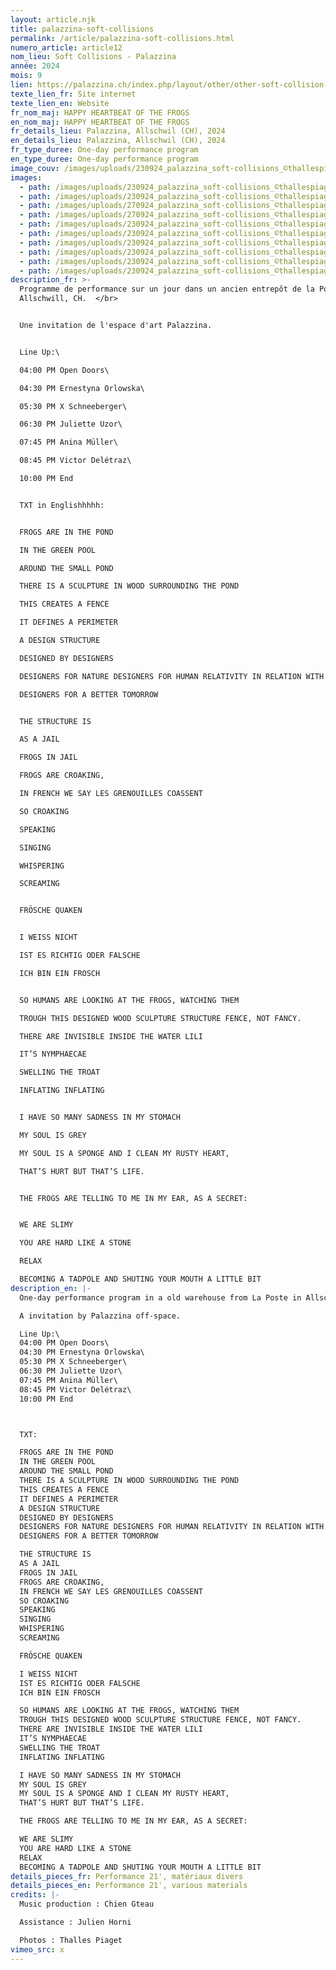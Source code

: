 ```yaml
---
layout: article.njk
title: palazzina-soft-collisions
permalink: /article/palazzina-soft-collisions.html
numero_article: article12
nom_lieu: Soft Collisions - Palazzina
année: 2024
mois: 9
lien: https://palazzina.ch/index.php/layout/other/other-soft-collision-palazzina-26
texte_lien_fr: Site internet
texte_lien_en: Website
fr_nom_maj: HAPPY HEARTBEAT OF THE FROGS
en_nom_maj: HAPPY HEARTBEAT OF THE FROGS
fr_details_lieu: Palazzina, Allschwil (CH), 2024
en_details_lieu: Palazzina, Allschwil (CH), 2024
fr_type_duree: One-day performance program
en_type_duree: One-day performance program
image_couv: /images/uploads/230924_palazzina_soft-collisions_©thallespiaget_035.jpg
images:
  - path: /images/uploads/230924_palazzina_soft-collisions_©thallespiaget_036.jpg
  - path: /images/uploads/230924_palazzina_soft-collisions_©thallespiaget_037.jpg
  - path: /images/uploads/270924_palazzina_soft-collisions_©thallespiaget_scarf_002.jpg
  - path: /images/uploads/270924_palazzina_soft-collisions_©thallespiaget_scarf_001.jpg
  - path: /images/uploads/230924_palazzina_soft-collisions_©thallespiaget_038.jpg
  - path: /images/uploads/230924_palazzina_soft-collisions_©thallespiaget_039.jpg
  - path: /images/uploads/230924_palazzina_soft-collisions_©thallespiaget_040.jpg
  - path: /images/uploads/230924_palazzina_soft-collisions_©thallespiaget_041.jpg
  - path: /images/uploads/230924_palazzina_soft-collisions_©thallespiaget_042.jpg
  - path: /images/uploads/230924_palazzina_soft-collisions_©thallespiaget_043.jpg
description_fr: >-
  Programme de performance sur un jour dans un ancien entrepôt de la Poste à
  Allschwill, CH.  </br> 


  Une invitation de l'espace d'art Palazzina.


  Line Up:\

  04:00 PM Open Doors\

  04:30 PM Ernestyna Orlowska\

  05:30 PM X Schneeberger\

  06:30 PM Juliette Uzor\

  07:45 PM Anina Müller\

  08:45 PM Victor Delétraz\

  10:00 PM End


  TXT in Englishhhhh:


  FROGS ARE IN THE POND

  IN THE GREEN POOL

  AROUND THE SMALL POND

  THERE IS A SCULPTURE IN WOOD SURROUNDING THE POND

  THIS CREATES A FENCE

  IT DEFINES A PERIMETER

  A DESIGN STRUCTURE

  DESIGNED BY DESIGNERS

  DESIGNERS FOR NATURE DESIGNERS FOR HUMAN RELATIVITY IN RELATION WITH NATURE

  DESIGNERS FOR A BETTER TOMORROW 


  THE STRUCTURE IS

  AS A JAIL

  FROGS IN JAIL

  FROGS ARE CROAKING, 

  IN FRENCH WE SAY LES GRENOUILLES COASSENT

  SO CROAKING

  SPEAKING

  SINGING

  WHISPERING

  SCREAMING


  FRÖSCHE QUAKEN


  I WEISS NICHT

  IST ES RICHTIG ODER FALSCHE

  ICH BIN EIN FROSCH


  SO HUMANS ARE LOOKING AT THE FROGS, WATCHING THEM

  TROUGH THIS DESIGNED WOOD SCULPTURE STRUCTURE FENCE, NOT FANCY.

  THERE ARE INVISIBLE INSIDE THE WATER LILI

  IT’S NYMPHAECAE

  SWELLING THE TROAT

  INFLATING INFLATING


  I HAVE SO MANY SADNESS IN MY STOMACH

  MY SOUL IS GREY

  MY SOUL IS A SPONGE AND I CLEAN MY RUSTY HEART,

  THAT’S HURT BUT THAT’S LIFE.


  THE FROGS ARE TELLING TO ME IN MY EAR, AS A SECRET:


  WE ARE SLIMY 

  YOU ARE HARD LIKE A STONE

  RELAX

  BECOMING A TADPOLE AND SHUTING YOUR MOUTH A LITTLE BIT
description_en: |-
  One-day performance program in a old warehouse from La Poste in Allschwil, CH.

  A invitation by Palazzina off-space.

  Line Up:\
  04:00 PM Open Doors\
  04:30 PM Ernestyna Orlowska\
  05:30 PM X Schneeberger\
  06:30 PM Juliette Uzor\
  07:45 PM Anina Müller\
  08:45 PM Victor Delétraz\
  10:00 PM End



  TXT:

  FROGS ARE IN THE POND
  IN THE GREEN POOL
  AROUND THE SMALL POND
  THERE IS A SCULPTURE IN WOOD SURROUNDING THE POND
  THIS CREATES A FENCE
  IT DEFINES A PERIMETER
  A DESIGN STRUCTURE
  DESIGNED BY DESIGNERS
  DESIGNERS FOR NATURE DESIGNERS FOR HUMAN RELATIVITY IN RELATION WITH NATURE
  DESIGNERS FOR A BETTER TOMORROW 

  THE STRUCTURE IS
  AS A JAIL
  FROGS IN JAIL
  FROGS ARE CROAKING, 
  IN FRENCH WE SAY LES GRENOUILLES COASSENT
  SO CROAKING
  SPEAKING
  SINGING
  WHISPERING
  SCREAMING

  FRÖSCHE QUAKEN

  I WEISS NICHT
  IST ES RICHTIG ODER FALSCHE
  ICH BIN EIN FROSCH

  SO HUMANS ARE LOOKING AT THE FROGS, WATCHING THEM
  TROUGH THIS DESIGNED WOOD SCULPTURE STRUCTURE FENCE, NOT FANCY.
  THERE ARE INVISIBLE INSIDE THE WATER LILI
  IT’S NYMPHAECAE
  SWELLING THE TROAT
  INFLATING INFLATING

  I HAVE SO MANY SADNESS IN MY STOMACH
  MY SOUL IS GREY
  MY SOUL IS A SPONGE AND I CLEAN MY RUSTY HEART,
  THAT’S HURT BUT THAT’S LIFE.

  THE FROGS ARE TELLING TO ME IN MY EAR, AS A SECRET:

  WE ARE SLIMY 
  YOU ARE HARD LIKE A STONE
  RELAX
  BECOMING A TADPOLE AND SHUTING YOUR MOUTH A LITTLE BIT
details_pieces_fr: Performance 21', matériaux divers
details_pieces_en: Performance 21', various materials
credits: |-
  Music production : Chien Gteau

  Assistance : Julien Horni

  Photos : Thalles Piaget
vimeo_src: x
---
```

